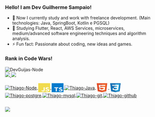 ### Hello! I am Dev Guilherme Sampaio!

- 🔭 Now I currently study and work with freelance development. (Main technologies: Java, SpringBoot, Kotlin e PGSQL)
- 🌱 Studying Flutter, React, AWS Services, microservices, medium/advanced software engineering techniques and algorithm analysis.
- ⚡ Fun fact: Passionate about coding, new ideas and games.

<div style="display: inline_block">
 <h3>Rank in Code Wars!</h3>
 <img align="center" alt="DevGuijas-Node" height="100" width="420" src='https://www.codewars.com/users/DevGuijas/badges/large'>
</div>

 <div> 
  <a href="https://github.com/DevGuijas">
  <img height="180em" src="https://github-readme-stats.vercel.app/api?username=DevGuijas&show_icons=true&theme=gotham&include_all_commits=true&count_private=true"/>
  <img height="180em" src="https://github-readme-stats.vercel.app/api/top-langs/?username=DevGuijas&layout=compact&langs_count=7&theme=gotham"/>
</div>
  
  <div style="display: inline_block"><br>
  <img align="center" alt="Thiago-Node" height="30" width="40" src='https://cdn.jsdelivr.net/gh/devicons/devicon/icons/nodejs/nodejs-original.svg'>
  <img align="center" alt="Thiago-Js" height="30" width="40" src="https://raw.githubusercontent.com/devicons/devicon/master/icons/javascript/javascript-plain.svg">
  <img align="center" alt="Thiago-Ts" height="30" width="40" src="https://raw.githubusercontent.com/devicons/devicon/master/icons/typescript/typescript-plain.svg">
  <img align="center" alt="Thiago-Java" height="30" width="40" src='https://cdn.jsdelivr.net/gh/devicons/devicon/icons/java/java-original.svg'>
  <img align="center" alt="Thiago-HTML" height="30" width="40" src="https://raw.githubusercontent.com/devicons/devicon/master/icons/html5/html5-original.svg">
  <img align="center" alt="Thiago-CSS" height="30" width="40" src="https://raw.githubusercontent.com/devicons/devicon/master/icons/css3/css3-original.svg">
  <img align="center" alt="Thiago-postgre" height="30" width="40" src='https://cdn.jsdelivr.net/gh/devicons/devicon/icons/postgresql/postgresql-original.svg'>
  <img align="center" alt="Thiago-mysql" height="30" width="40" src='https://cdn.jsdelivr.net/gh/devicons/devicon/icons/mysql/mysql-original.svg'>
  <img align="center" alt="Thiago-git" height="30" width="40" src='https://cdn.jsdelivr.net/gh/devicons/devicon/icons/git/git-original.svg'>
  <img align="center" alt="Thiago-github" height="30" width="40" src='https://cdn.jsdelivr.net/gh/devicons/devicon/icons/github/github-original.svg'>
</div>
  
##
 
  <a href="https://www.linkedin.com/in/guisbz/" target="_blank"><img src="https://img.shields.io/badge/-LinkedIn-%230077B5?style=for-the-badge&logo=linkedin&logoColor=white" target="_blank"></a> 
